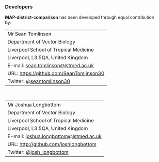 ### Developers

**MAP-district-comparison** has been developed through equal contribution by:

|     |
| --- |
|Mr Sean Tomlinson |
|Department of Vector Biology |
|Liverpool School of Tropical Medicine |
|Liverpool, L3 5QA, United Kingdom |
|E-mail: sean.tomlinson@lstmed.ac.uk |
|URL: https://github.com/SeanTomlinson30 |
|Twitter: [@seantomlinson30](https://twitter.com/seantomlinson30) |


</br>

|     |
| --- |
|Mr Joshua Longbottom |
|Department of Vector Biology |
|Liverpool School of Tropical Medicine |
|Liverpool, L3 5QA, United Kingdom |
|E-mail: joshua.longbottom@lstmed.ac.uk |
|URL: http://github.com/joshlongbottom |
|Twitter: [@josh_longbottom](https://twitter.com/josh_longbottom) |
